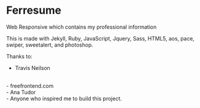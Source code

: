 # Ferresume
Web Responsive which contains my professional information

This is made with Jekyll, Ruby, JavaScript, Jquery, Sass, HTML5, aos, pace, swiper, sweetalert, and photoshop.


Thanks to:
- Travis Neilson
<br>
- freefrontend.com
 <br>
- Ana Tudor
<br>
- Anyone who inspired me to build this project.

